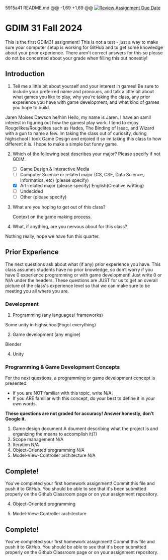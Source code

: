 5915a41
README.md
@@ -1,69 +1,69 @@
[![Review Assignment Due Date](https://classroom.github.com/assets/deadline-readme-button-22041afd0340ce965d47ae6ef1cefeee28c7c493a6346c4f15d667ab976d596c.svg)](https://classroom.github.com/a/POQdLnh2)
# GDIM 31 Fall 2024

This is the first GDIM31 assignment! This is not a test - just a way to make sure your computer setup is working for GitHub and to get some knowledge about your prior experience. There aren't correct answers for this so please do not be concerned about your grade when filling this out honestly!

## Introduction

 
1. Tell me a little bit about yourself and your interest in games! Be sure to include your preferred name and pronouns, and talk a little bit about what games you like to play, why you’re taking the class, any prior experience you have with game development, and what kind of games you hope to build.

Jaren Moises Dawson he/him
Hello, my name is Jaren. I have an samll interest in figuring out how the gamesI play work. I tend to enjoy Rougelikes/Rougelites such as Hades, The Binding of Issac, and Wizard with a gun to name a few. Im taking the class out of curiosity, during highschool I took Game Design and enjoied it so im taking this class to how different it is. I hope to make a simple but funny game.

2. Which of the following best describes your major? Please specify if not GDIM.  

    - [ ] Game Design & Interactive Media
    - [ ] Computer Science or related major (CS, CSE, Data Science, Informatics, etc) (please specify)
    - [X] Art-related major (please specify)
   English(Creative writting)
    - [ ] Undecided
    - [ ] Other (please specify)

3. What are you hoping to get out of this class?
   
   Context on the game making process.
   
5. What, if anything, are you nervous about for this class?

Nothing really, hope we have fun this quarter.

## Prior Experience

The next questions ask about what (if any) prior experience you have. This class assumes students have no prior knowledge, so don’t worry if you have 0 experience programming or with game development! Just write 0 or N/A under the headers. These questions are JUST for us to get an overall picture of the class's experience level so that we can make sure to be meeting you all where you are.

### Development

1. Programming (any languages/ frameworks)

Some unity in highschool(Fogot everything)

2. Game development (any engine)

Blender

4. Unity

### Programming & Game Development Concepts

For the next questions, a programming or game development concept is presented:

 - If you are NOT familiar with this topic, write N/A.
 - If you ARE familiar with this concept, do your best to define it in your own words.

**These questions are not graded for accuracy! Answer honestly, don’t Google it.**

1. Game design document
   A doument describing what the project is and organizing the means to accomplish it(?)
2. Scope management
   N/A
3. Iteration
   N/A
4. Object-Oriented programming
   N/A
5. Model-View-Controller architecture
   N/A

## Complete!

You've completed your first homework assignment! Commit this file and push it to GitHub. You should be able to see that it's been submitted properly on the Github Classroom page or on your assignment repository.

4. Object-Oriented programming

5. Model-View-Controller architecture

## Complete!

You've completed your first homework assignment! Commit this file and push it to GitHub. You should be able to see that it's been submitted properly on the Github Classroom page or on your assignment repository.
